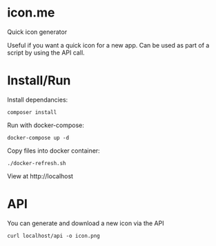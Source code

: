 # icon.me
Quick icon generator

Useful if you want a quick icon for a new app. Can be used as part of a script by using the API call.

# Install/Run

Install dependancies:

`composer install`

Run with docker-compose:

`docker-compose up -d`

Copy files into docker container:

`./docker-refresh.sh`

View at http://localhost

# API

You can generate and download a new icon via the API

`curl localhost/api -o icon.png`
